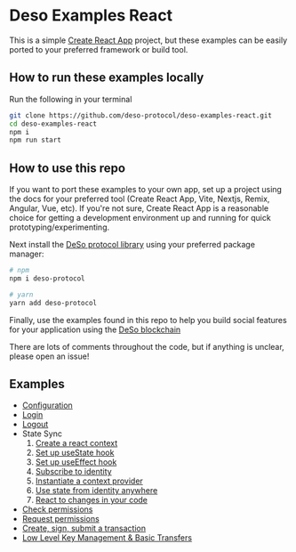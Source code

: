 # Deso Examples React

This is a simple [Create React
App](https://create-react-app.dev/docs/getting-started) project, but these
examples can be easily ported to your preferred framework or build tool.

## How to run these examples locally

Run the following in your terminal

```sh
git clone https://github.com/deso-protocol/deso-examples-react.git
cd deso-examples-react
npm i
npm run start
```

## How to use this repo

If you want to port these examples to your own app, set up a project using the
docs for your preferred tool (Create React App, Vite, Nextjs, Remix, Angular, Vue,
etc). If you're not sure, Create React App is a reasonable choice for getting a
development environment up and running for quick prototyping/experimenting.

Next install the [DeSo protocol library](https://www.npmjs.com/package/deso-protocol) using your preferred
package manager:

```sh
# npm
npm i deso-protocol

# yarn
yarn add deso-protocol
```

Finally, use the examples found in this repo to help you build social features
for your application using the [DeSo blockchain](https://deso.com)

There are lots of comments throughout the code, but if anything is unclear, please open an issue!

## Examples

- [Configuration](./src/routes/root.jsx#L12)
- [Login](./src/components/nav.jsx#L27)
- [Logout](./src/components/nav.jsx#L31)
- State Sync
  1. [Create a react context](./src/contexts.js#L7)
  2. [Set up useState hook](./src/routes/root.jsx#L22)
  3. [Set up useEffect hook](./src/routes/root.jsx#L28)
  4. [Subscribe to identity](./src/routes/root.jsx#L44)
  5. [Instantiate a context provider](./src/routes/root.jsx#L127)
  6. [Use state from identity anywhere](./src/components/nav.jsx#L8)
  7. [React to changes in your code](./src/components/nav.jsx#L16)
- [Check permissions](./src/routes/sign-and-submit-tx.jsx#L8)
- [Request permissions](./src/routes/sign-and-submit-tx.jsx#L50)
- [Create, sign, submit a transaction](./src/routes/sign-and-submit-tx.jsx#L61)
- [Low Level Key Management & Basic Transfers](./src/routes/low-level.jsx)
